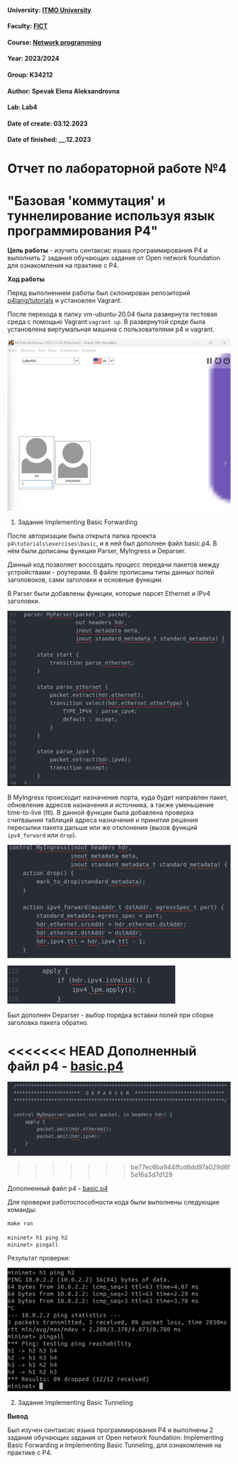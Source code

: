 #### University: [ITMO University](https://##3itmo.ru/ru/)
#### Faculty: [FICT](https://fict.itmo.ru)
#### Course: [Network programming](https://github.com/itmo-ict-faculty/network-programming)
#### Year: 2023/2024
#### Group: K34212
#### Author: Spevak Elena Aleksandrovna
#### Lab: Lab4
#### Date of create: 03.12.2023
#### Date of finished: __.12.2023

# **Отчет по лабораторной работе №4** 

# "Базовая 'коммутация' и туннелирование используя язык программирования P4"

**Цель работы** - изучить синтаксис языка программирования P4 и выполнить 2 задания обучающих задания от Open network foundation для ознакомления на практике с P4.

**Ход работы**
 
Перед выполнением работы был склонирован репозиторий [p4lang/tutorials](https://github.com/p4lang/tutorials/tree/master) и установлен Vagrant.

После перехода в папку vm-ubuntu-20.04 была развернута тестовая среда с помощью Vagrant:```vagrant up```. В развернутой среде была установлена виртумальная машина с пользователями p4 и vagrant.  

![](https://github.com/LenaSpevak/2023-2024-network_programming-k34212-spevak_e_a/blob/main/lab4/screenshots/vm_vargrant.png)

1. Задание Implementing Basic Forwarding

После авторизации была открыта папка проекта ```p4\tutorials\exercises\basic```, и в ней был дополнен файл basic.p4. В нём были дописаны функции Parser, MyIngress и Deparser. 

Данный код позволяет воссоздать процесc передачи пакетов между устройствами - роутерами. В файле прописаны типы данных полей заголовоков, сами заголовки и основные функции.  

В Parser были добавлены функции, которые парсят Ethernet и IPv4 заголовки.

![Parser](https://github.com/LenaSpevak/2023-2024-network_programming-k34212-spevak_e_a/blob/main/lab4/screenshots/parser1.png)

В MyIngress происходит назначение порта, куда будет направлен пакет, обновление адресов назначения и источника, а также уменьшение time-to-live (ttl). В данной функции была добавлена проверка считваыния таблицей адреса назначения и принятия решения пересылки пакета дальше или же отклонения (вызов функций  ```ipv4_forward``` или ```drop```).

![MyIngress](https://github.com/LenaSpevak/2023-2024-network_programming-k34212-spevak_e_a/blob/main/lab4/screenshots/MyIngress1.png)

![apply](https://github.com/LenaSpevak/2023-2024-network_programming-k34212-spevak_e_a/blob/main/lab4/screenshots/apply_in_MyIngress1.png)

Был дополнен Deparser - выбор порядка вставки полей при сборке заголовка пакета обратно.

<<<<<<< HEAD
Дополненный файл p4 - [basic.p4](https://github.com/LenaSpevak/2023-2024-network_programming-k34212-spevak_e_a/blob/main/lab4/files/basic.p4)
=======
![Deparser](https://github.com/LenaSpevak/2023-2024-network_programming-k34212-spevak_e_a/blob/main/lab4/screenshots/Deparser1.png)
>>>>>>> be77ec6ba944ffcd6dd97a029d6f5e16a3d7d129

Дополненный файл p4 - [basic.p4](https://github.com/LenaSpevak/2023-2024-network_programming-k34212-spevak_e_a/blob/main/lab4/files/basic.p4)

Для проверки работоспособности кода были выполнены следующие команды:

```
make run

mininet> h1 ping h2
mininet> pingall
```
Результат проверки:

![Проверка](https://github.com/LenaSpevak/2023-2024-network_programming-k34212-spevak_e_a/blob/main/lab4/screenshots/testing_basic.p4.png)

2. Задание Implementing Basic Tunneling



**Вывод**

Был изучен синтаксис языка программирования P4 и выполнены 2 задания обучающих задания от Open network foundation: Implementing Basic Forwarding и Implementing Basic Tunneling, для ознакомления на практике с P4.



